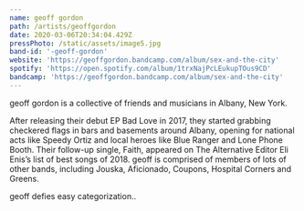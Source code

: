 ```yaml
---
name: geoff gordon
path: /artists/geoffgordon
date: 2020-03-06T20:34:04.429Z
pressPhoto: /static/assets/image5.jpg
band-id: '-geoff-gordon'
website: 'https://geoffgordon.bandcamp.com/album/sex-and-the-city'
spotify: 'https://open.spotify.com/album/1trxNajPcLEukupTOus9CD'
bandcamp: 'https://geoffgordon.bandcamp.com/album/sex-and-the-city'
---
```

geoff gordon is a collective of friends and musicians in Albany, New York. 

After releasing their debut EP Bad Love in 2017, they started grabbing checkered flags in bars and basements around Albany, opening for national acts like Speedy Ortiz and local heroes like Blue Ranger and Lone Phone Booth. Their follow-up single, Faith, appeared on The Alternative Editor Eli Enis’s list of best songs of 2018. geoff is comprised of members of lots of other bands, including Jouska, Aficionado, Coupons, Hospital Corners and Greens. 

geoff defies easy categorization..
